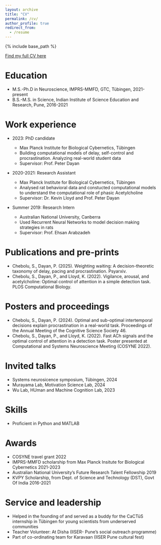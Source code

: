 ```yaml
---
layout: archive
title: "CV"
permalink: /cv/
author_profile: true
redirect_from:
  - /resume
---
```


{% include base_path %}

[Find my full CV here](http://sahitic.github.io/files/CV.pdf)

Education
======
* M.S.-Ph.D in Neuroscience, IMPRS-MMFD, GTC, Tübingen, 2021-present
* B.S.-M.S. in Science, Indian Institute of Science Education and Research, Pune, 2016-2021

Work experience
======
* 2023: PhD candidate
  * Max Planck Institute for Biological Cybernetics, Tübingen
  * Building computational models of delay, self-control and procrastination. Analyzing real-world student data
  * Supervisor: Prof. Peter Dayan

* 2020-2021: Research Assistant
  * Max Planck Institute for Biological Cybernetics, Tübingen
  * Analysed rat behavioral data and constucted computational models to understand the computational role of phasic Acetylcholine
  * Supervisor: Dr. Kevin Lloyd and Prof. Peter  Dayan

* Summer 2019: Research Intern
  * Australian National University, Canberra
  * Used Recurrent Neural Networks to model decision making strategies in rats
  * Supervisor: Prof. Ehsan Arabzadeh 

Publications and pre-prints
======
* Chebolu, S., Dayan, P. (2025). Weighting waiting: A decision-theoretic taxonomy of delay, pacing and procrastination. Psyarxiv. [](https://doi.org/10.31234/osf.io/jd4ar)
* Chebolu, S., Dayan, P., and Lloyd, K. (2022). Vigilance, arousal, and acetylcholine: Optimal control of attention in a simple detection task.  PLOS Computational Biology. [](10.1371/journal.pcbi.1010642)

Posters and proceedings
======
* Chebolu, S., Dayan, P. (2024). Optimal and sub-optimal intertemporal decisions explain procrastination in a real-world task. Proceedings of the Annual Meeting of the Cognitive Science Society 46. [](https://escholarship.org/uc/item/2mg517js)
* Chebolu, S., Dayan, P., and Lloyd, K. (2022). Fast ACh signals and the optimal control of attention in a detection task. Poster presented at Computational and Systems Neuroscience Meeting (COSYNE 2022).   

Invited talks
======
* Systems neurosicence symposium, Tübingen, 2024
* Murayama Lab, Motivation Science Lab, 2024
* Wu Lab, HUman and Machine Cognition Lab, 2023

Skills
======
* Proficient in Python and MATLAB 

Awards
======
* COSYNE travel grant 2022
* IMPRS-MMFD scholarship from Max Planck Insitute for Biological Cybernetics 2021-2023
* Australian National University’s Future Research Talent Fellowship 2019
* KVPY Scholarship, from Dept. of Science and Technology (DST), Govt Of India 2016-2021
  
Service and leadership
======
* Helped in the founding of and served as a buddy for the CaCTüS internship in Tübingen for young scientists from underserved communities  
* Teacher Volunteer: At Disha (IISER- Pune’s social outreach programme)
* Part of co-ordinating team for Karavaan (IISER Pune cultural fest)
